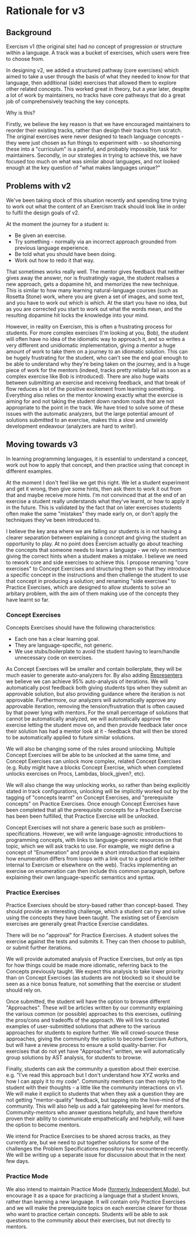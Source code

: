 # Rationale for v3

## Background

Exercism v1 (the original site) had no concept of progression or structure within a language. A track was a bucket of exercises, which users were free to choose from.

In designing v2, we added a structured pathway (core exercises) which aimed to take a user through the basis of what they needed to know for that language, then additional (side) exercises that allowed them to explore other related concepts. This worked great in theory, but a year later, despite a lot of work by maintainers, no tracks have core pathways that do a great job of comprehensively teaching the key concepts.

Why is this?

Firstly, we believe the key reason is that we have encouraged maintainers to reorder their existing tracks, rather than design their tracks from scratch. The original exercises were never designed to teach language concepts - they were just chosen as fun things to experiment with - so shoehorning these into a "curriculum" is a painful, and probably impossible, task for maintainers. Secondly, in our strategies in trying to achieve this, we have focused too much on what was similar about languages, and not looked enough at the key question of "what makes languages unique?"

## Problems with v2

We've been taking stock of this situation recently and spending time trying to work out what the content of an Exercism track should look like in order to fulfil the design goals of v2.

At the moment the journey for a student is:

- Be given an exercise.
- Try something - normally via an incorrect approach grounded from previous language experience.
- Be told what you should have been doing.
- Work out how to redo it that way.

That sometimes works really well. The mentor gives feedback that neither gives away the answer, nor is frustratingly vague, the student realises a new approach, gets a dopamine hit, and memorizes the new technique. This is similar to how many learning natural-language courses (such as Rosetta Stone) work, where you are given a set of images, and some text, and you have to work out which is which. At the start you have no idea, but as you are corrected you start to work out what the words mean, and the resulting dopamine hit locks the knowledge into your mind.

However, in reality on Exercism, this is often a frustrating process for students. For more complex exercises (I'm looking at you, Bob), the student will often have no idea of the idiomatic way to approach it, and so writes a very different and unidiomatic implementation, giving a mentor a huge amount of work to take them on a journey to an idiomatic solution. This can be hugely frustrating for the student, who can't see the end goal enough to be able to understand why they're being taken on the journey, and is a huge piece of work for the mentors (indeed, tracks pretty reliably fail as soon as a complex exercise like Bob is introduced). There are also huge waits between submitting an exercise and receiving feedback, and that break of flow reduces a lot of the positive excitement from learning something. Everything also relies on the mentor knowing exactly what the exercise is aiming for and not taking the student down random roads that are not appropriate to the point in the track. We have tried to solve some of these issues with the automatic analyzers, but the large potential amount of solutions submitted to an exercise, makes this a slow and unwieldy development endeavour (analyzers are hard to write!).

## Moving towards v3

In learning programming languages, it is essential to understand a concept, work out how to apply that concept, and then practice using that concept in different examples.

At the moment I don't feel like we get this right. We let a student experiment and get it wrong, then give some hints, then ask them to work it out from that and maybe receive more hints. I'm not convinced that at the end of an exercise a student really understands what they've learnt, or how to apply it in the future. This is validated by the fact that on later exercises students often make the same "mistakes" they made early on, or don't apply the techniques they've been introduced to.

I believe the key area where we are failing our students is in not having a clearer separation between explaining a concept and giving the student an opportunity to play. At no point does Exercism actually go about teaching the concepts that someone needs to learn a language - we rely on mentors giving the correct hints when a student makes a mistake. I believe we need to rework core and side exercises to achieve this. I propose renaming "core exercises" to Concept Exercises and structuring them so that they introduce a specific concept in the instructions and then challenge the student to use that concept in producing a solution; and renaming "side exercises" to Practice Exercises, which are designed to allow students to solve an arbitary problem, with the aim of them making use of the concepts they have learnt so far.

### Concept Exercises

Concepts Exercises should have the following characteristics:

- Each one has a clear learning goal.
- They are language-specific, not generic.
- We use stubs/boilerplate to avoid the student having to learn/handle unnecessary code on exercises.

As Concept Exercises will be smaller and contain boilerplate, they will be much easier to generate auto-analyzers for. By also adding [Representers](https://github.com/exercism/exercism/issues/5079) we believe we can achieve 95% auto-analysis of iterations. We will automatically post feedback both giving students tips when they submit an approvable solution, but also providing guidance where the iteration is not approvable. Furthermore, our analyzers will automatically approve any approvable iteration, removing the tension/frustration that is often caused by that power lying with mentors. For the small percentage of solutions that cannot be automatically analyzed, we will automatically approve the exercise letting the student move on, and then provide feedback later once their solution has had a mentor look at it - feedback that will then be stored to be automatically applied to future similar solutions.

We will also be changing some of the rules around unlocking. Multiple Concept Exercises will be able to be unlocked at the same time, and Concept Exercises can unlock more complex, related Concept Exercises (e.g. Ruby might have a blocks Concept Exercise, which when completed unlocks exercises on Procs, Lambdas, block_given?, etc).

We will also change the way unlocking works, so rather than being explicitly stated in track configurations, unlocking will be implicitly worked out by the tagging of "concepts learnt" on Concept Exercises, and "prerequisite concepts" on Practice Exercises. Once enough Concept Exercises have been completed that all the prerequisite concepts for a Practice Exercise has been been fulfilled, that Practice Exercise will be unlocked.

Concept Exercises will not share a generic base such as problem-specifications. However, we will write language-agnostic introductions to programming concepts, with links to language-generic resources on that topic, which we will ask tracks to use. For example, we might define a concept of "Enumeration" and provide a short introduction that explains how enumeration differs from loops with a link out to a good article (either internal to Exercism or elsewhere on the web). Tracks implementing an exercise on enumeration can then include this common paragraph, before explaining their own language-specific semantics and syntax.

### Practice Exercises

Practice Exercises should be story-based rather than concept-based. They should provide an interesting challenge, which a student can try and solve using the concepts they have been taught. The existing set of Exercism exercises are generally great Practice Exercise candidates.

There will be no "approval" for Practice Exercises. A student solves the exercise against the tests and submits it. They can then choose to publish, or submit further iterations.

We will provide automated analysis of Practice Exercises, but only as tips for how things could be made more idiomatic, referring back to the Concepts previously taught. We expect this analysis to take lower priority than on Concept Exercises (as students are not blocked) so it should be seen as a nice bonus feature, not something that the exercise or student should rely on.

Once submitted, the student will have the option to browse different "Approaches". These will be articles written by our community explaining the various common (or possible) approaches to this exercises, outlining the pros/cons and tradeoffs of the approach. We will link to curated examples of user-submitted solutions that adhere to the various approaches for students to explore further. We will crowd-source these approaches, giving the community the option to become Exercism Authors, but will have a review process to ensure a solid quality-barrier. For exercises that do not yet have "Approaches" written, we will automatically group solutions by AST analysis, for students to browse.

Finally, students can ask the community a question about their exercise. e.g. "I've read this approach but I don't understand how XYZ works and how I can apply it to my code". Community members can then reply to the student with their thoughts - a little like the community interactions on v1. We will make it explicit to students that when they ask a question they are not getting "mentor-quality" feedback, but tapping into the hive-mind of the community. This will also help us add a fair gatekeeping level for mentors. Community-mentors who answer questions helpfully, and have therefore proven their ability to communicate empathetically and helpfully, will have the option to become mentors.

We intend for Practice Exercises to be shared across tracks, as they currently are, but we need to put together solutions for some of the challenges the Problem Specifications repository has encountered recently. We will be writing up a separate issue for discussion about that in the next few days.

### Practice Mode

We also intend to maintain Practice Mode ([formerly Independent Mode](https://exercism.io/blog/independent-mode-becomes-practice-mode)), but encourage it as a space for practicing a language that a student knows, rather than learning a new language. It will contain only Practice Exercises and we will make the prerequisite topics on each exercise clearer for those who want to practice certain concepts. Students will be able to ask questions to the community about their exercises, but not directly to mentors.
